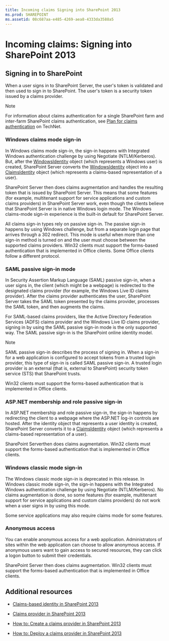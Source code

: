 ```yaml
---
title: Incoming claims Signing into SharePoint 2013
ms.prod: SHAREPOINT
ms.assetid: 08c687aa-e485-4269-aea8-4333da3588a5
---
```



# Incoming claims: Signing into SharePoint 2013

## Signing in to SharePoint

When a user signs in to SharePoint Server, the user's token is validated and then used to sign in to SharePoint. The user's token is a security token issued by a claims provider.
  
    
    

> [!NOTE]
> For information about claims authentication for a single SharePoint farm and inter-farm SharePoint claims authentication, see  [Plan for claims authentication](http://technet.microsoft.com/en-us/library/cc262350.aspx) on TechNet.
  
    
    


### Windows claims mode sign-in

In Windows claims mode sign-in, the sign-in happens with Integrated Windows authentication challenge by using Negotiate (NTLM/Kerberos). But, after the  [WindowsIdentity](https://msdn.microsoft.com/library/System.Security.Principal.WindowsIdentity.aspx) object (which represents a Windows user) is created, SharePoint Server converts the [WindowsIdentity](https://msdn.microsoft.com/library/System.Security.Principal.WindowsIdentity.aspx) object into a [ClaimsIdentity](https://msdn.microsoft.com/library/Microsoft.IdentityModel.Claims.ClaimsIdentity.aspx) object (which represents a claims-based representation of a user).
  
    
    
SharePoint Server then does claims augmentation and handles the resulting token that is issued by SharePoint Server. This means that some features (for example, multitenant support for service applications and custom claims providers) in SharePoint Server work, even though the clients believe that SharePoint Server is in native Windows login mode. The Windows claims-mode sign-in experience is the built-in default for SharePoint Server. 
  
    
    
All claims sign-in types rely on passive sign-in. The passive sign-in happens by using Windows challenge, but from a separate login page that arrives through a 302 redirect. This mode is useful when more than one sign-in method is turned on and the user must choose between the supported claims providers. Win32 clients must support the forms-based authentication that is implemented in Office clients. Some Office clients follow a different protocol.
  
    
    

### SAML passive sign-in mode

In Security Assertion Markup Language (SAML) passive sign-in, when a user signs in, the client (which might be a webpage) is redirected to the designated claims provider (for example, the Windows Live ID claims provider). After the claims provider authenticates the user, SharePoint Server takes the SAML token presented by the claims provider, processes the SAML token, and then augments the claims.
  
    
    
For SAML-based claims providers, like the Active Directory Federation Services (ADFS) claims provider and the Windows Live ID claims provider, signing in by using the SAML passive sign-in mode is the only supported way. The SAML passive sign-in is the SharePoint online identity model.
  
    
    

> [!NOTE]
> SAML passive sign-in describes the process of signing in. When a sign-in for a web application is configured to accept tokens from a trusted login provider, this type of sign-in is called SAML passive sign-in. A trusted login provider is an external (that is, external to SharePoint) security token service (STS) that SharePoint trusts. 
  
    
    

Win32 clients must support the forms-based authentication that is implemented in Office clients.
  
    
    

### ASP.NET membership and role passive sign-in

In ASP.NET membership and role passive sign-in, the sign-in happens by redirecting the client to a webpage where the ASP.NET log-in controls are hosted. After the identity object that represents a user identity is created, SharePoint Server converts it to a  [ClaimsIdentity](https://msdn.microsoft.com/library/Microsoft.IdentityModel.Claims.ClaimsIdentity.aspx) object (which represents a claims-based representation of a user).
  
    
    
SharePoint Serverthen does claims augmentation. Win32 clients must support the forms-based authentication that is implemented in Office clients.
  
    
    

### Windows classic mode sign-in

The Windows classic mode sign-in is deprecated in this release. In Windows classic mode sign-in, the sign-in happens with the Integrated Windows authentication challenge by using Negotiate (NTLM/Kerberos). No claims augmentation is done, so some features (for example, multitenant support for service applications and custom claims providers) do not work when a user signs in by using this mode.
  
    
    
Some service applications may also require claims mode for some features. 
  
    
    

### Anonymous access

You can enable anonymous access for a web application. Administrators of sites within the web application can choose to allow anonymous access. If anonymous users want to gain access to secured resources, they can click a logon button to submit their credentials. 
  
    
    
SharePoint Server then does claims augmentation. Win32 clients must support the forms-based authentication that is implemented in Office clients.
  
    
    

## Additional resources
<a name="bk_addresources"> </a>


-  [Claims-based identity in SharePoint 2013](claims-based-identity-in-sharepoint-2013.md)
    
  
-  [Claims provider in SharePoint 2013](claims-provider-in-sharepoint-2013.md)
    
  
-  [How to: Create a claims provider in SharePoint 2013](how-to-create-a-claims-provider-in-sharepoint-2013.md)
    
  
-  [How to: Deploy a claims provider in SharePoint 2013](how-to-deploy-a-claims-provider-in-sharepoint-2013.md)
    
  

